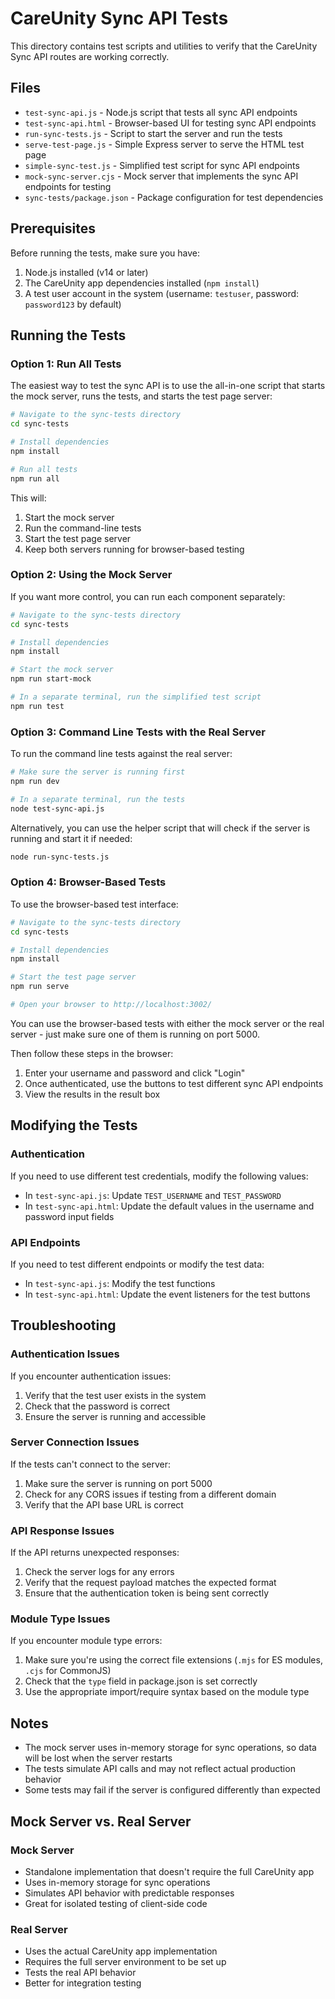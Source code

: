# CareUnity Sync API Tests

This directory contains test scripts and utilities to verify that the CareUnity Sync API routes are working correctly.

## Files

- `test-sync-api.js` - Node.js script that tests all sync API endpoints
- `test-sync-api.html` - Browser-based UI for testing sync API endpoints
- `run-sync-tests.js` - Script to start the server and run the tests
- `serve-test-page.js` - Simple Express server to serve the HTML test page
- `simple-sync-test.js` - Simplified test script for sync API endpoints
- `mock-sync-server.cjs` - Mock server that implements the sync API endpoints for testing
- `sync-tests/package.json` - Package configuration for test dependencies

## Prerequisites

Before running the tests, make sure you have:

1. Node.js installed (v14 or later)
2. The CareUnity app dependencies installed (`npm install`)
3. A test user account in the system (username: `testuser`, password: `password123` by default)

## Running the Tests

### Option 1: Run All Tests

The easiest way to test the sync API is to use the all-in-one script that starts the mock server, runs the tests, and starts the test page server:

```bash
# Navigate to the sync-tests directory
cd sync-tests

# Install dependencies
npm install

# Run all tests
npm run all
```

This will:
1. Start the mock server
2. Run the command-line tests
3. Start the test page server
4. Keep both servers running for browser-based testing

### Option 2: Using the Mock Server

If you want more control, you can run each component separately:

```bash
# Navigate to the sync-tests directory
cd sync-tests

# Install dependencies
npm install

# Start the mock server
npm run start-mock

# In a separate terminal, run the simplified test script
npm run test
```

### Option 3: Command Line Tests with the Real Server

To run the command line tests against the real server:

```bash
# Make sure the server is running first
npm run dev

# In a separate terminal, run the tests
node test-sync-api.js
```

Alternatively, you can use the helper script that will check if the server is running and start it if needed:

```bash
node run-sync-tests.js
```

### Option 4: Browser-Based Tests

To use the browser-based test interface:

```bash
# Navigate to the sync-tests directory
cd sync-tests

# Install dependencies
npm install

# Start the test page server
npm run serve

# Open your browser to http://localhost:3002/
```

You can use the browser-based tests with either the mock server or the real server - just make sure one of them is running on port 5000.

Then follow these steps in the browser:

1. Enter your username and password and click "Login"
2. Once authenticated, use the buttons to test different sync API endpoints
3. View the results in the result box

## Modifying the Tests

### Authentication

If you need to use different test credentials, modify the following values:

- In `test-sync-api.js`: Update `TEST_USERNAME` and `TEST_PASSWORD`
- In `test-sync-api.html`: Update the default values in the username and password input fields

### API Endpoints

If you need to test different endpoints or modify the test data:

- In `test-sync-api.js`: Modify the test functions
- In `test-sync-api.html`: Update the event listeners for the test buttons

## Troubleshooting

### Authentication Issues

If you encounter authentication issues:

1. Verify that the test user exists in the system
2. Check that the password is correct
3. Ensure the server is running and accessible

### Server Connection Issues

If the tests can't connect to the server:

1. Make sure the server is running on port 5000
2. Check for any CORS issues if testing from a different domain
3. Verify that the API base URL is correct

### API Response Issues

If the API returns unexpected responses:

1. Check the server logs for any errors
2. Verify that the request payload matches the expected format
3. Ensure that the authentication token is being sent correctly

### Module Type Issues

If you encounter module type errors:

1. Make sure you're using the correct file extensions (`.mjs` for ES modules, `.cjs` for CommonJS)
2. Check that the `type` field in package.json is set correctly
3. Use the appropriate import/require syntax based on the module type

## Notes

- The mock server uses in-memory storage for sync operations, so data will be lost when the server restarts
- The tests simulate API calls and may not reflect actual production behavior
- Some tests may fail if the server is configured differently than expected

## Mock Server vs. Real Server

### Mock Server
- Standalone implementation that doesn't require the full CareUnity app
- Uses in-memory storage for sync operations
- Simulates API behavior with predictable responses
- Great for isolated testing of client-side code

### Real Server
- Uses the actual CareUnity app implementation
- Requires the full server environment to be set up
- Tests the real API behavior
- Better for integration testing
